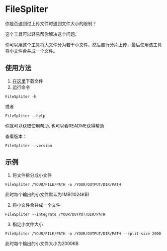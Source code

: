 # FileSpliter
你是否遇到过上传文件时遇到文件大小的限制？

这个工具可以轻易帮你解决这个问题。

你可以用这个工具将大文件分为若干小文件，然后自行分片上传，最后使用该工具将小文件合并成一个文件。

## 使用方法
1. [在这里](https://github.com/GoodenoughPhysicsLab/FileSpliter/releases)下载文件
2. 运行命令
```
FileSpliter -h
```
或者
```
FileSpliter --help
```
你就可以获取使用帮助, 也可以看README获得帮助

查看版本：
```
FileSpliter --version
```

## 示例
1. 将文件拆分成小文件
```
FileSpliter /YOUR/FILE/PATH -o /YOUR/OUTPUT/DIR/PATH
```
此时每个输出的小文件默认为1MB(1024KB)

2. 将小文件合并成一个文件
```
FileSpliter --integrate /YOUR/OUTPUT/DIR/PATH
```

3. 指定小文件大小
```
FileSpliter /YOUR/FILE/PATH -o /YOUR/OUTPUT/DIR/PATH --split-size 2000
```
此时每个输出的小文件大小为2000KB
